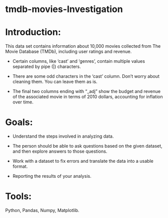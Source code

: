 # tmdb-movies-Investigation

# Introduction:

This data set contains information about 10,000 movies collected from The Movie Database (TMDb), including user ratings and revenue.

* Certain columns, like ‘cast’ and ‘genres’, contain multiple values separated by pipe (|) characters.

* There are some odd characters in the ‘cast’ column. Don’t worry about cleaning them. You can leave them as is.

* The final two columns ending with “_adj” show the budget and revenue of the associated movie in terms of 2010 dollars, accounting for inflation over time.


# Goals:

* Understand the steps involved in analyzing data.

* The person should be able to ask questions based on the given dataset, and then explore answers to those questions.

* Work with a dataset to fix errors and translate the data into a usable format.

* Reporting the results of your analysis.


# Tools:
Python, Pandas, Numpy, Matplotlib.
